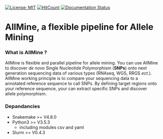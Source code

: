 [![License: MIT](https://img.shields.io/badge/License-MIT-yellow.svg)](https://opensource.org/licenses/MIT)     [![HitCount](http://hits.dwyl.io/tbersez/Allmine.svg)](http://hits.dwyl.io/tbersez/Allmine) [![Documentation Status](https://readthedocs.org/projects/allmine/badge/?version=latest)](https://allmine.readthedocs.io/en/latest/?badge=latest)
# AllMine, a flexible pipeline for Allele Mining
### What is AllMine ?
AllMine is flexible and parallel pipeline for allele mining. You can use AllMine to discover *de novo* Single Nucleotide Polymorphism (**SNPs**) onto next generation sequencing data of various types (RNAseq, WGS, RRGS *ect.*). AllMine working principle is to compare your sequencing data to a annotated reference sequence to call SNPs. By defining target regions onto your reference sequence, your can extract specific SNPs and discover allele polymorphism. 
### Depandancies
* Snakemake >= V4.8.0
* Python3 >= V3.5.3
    * including modules csv and yaml
* Slurm >= V0.4.3

